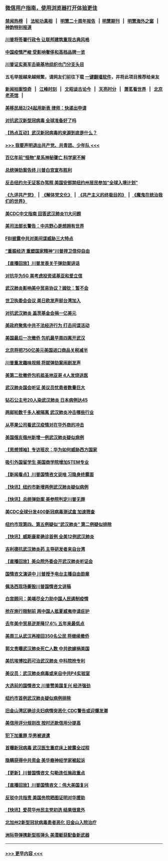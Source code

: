 ### [微信用户指南，使用浏览器打开体验更佳](https://github.com/gfw-breaker/banned-news1/blob/master/indexes/wechat-guide.md?t=0)
#### [禁闻热榜](热点新闻.md?t=0)  &nbsp;&nbsp;|&nbsp;&nbsp; [法轮功真相](https://github.com/gfw-breaker/truth/blob/master/README.md?t=0) &nbsp;&nbsp;|&nbsp;&nbsp; [明慧二十周年报告](https://github.com/gfw-breaker/mh-reports/blob/master/README.md?t=0) &nbsp;&nbsp;|&nbsp;&nbsp;[明慧期刊](https://github.com/gfw-breaker/mh-qikan) &nbsp;&nbsp;|&nbsp;&nbsp; [明慧海外之窗](https://github.com/gfw-breaker/mh-news/blob/master/README.md?t=0) &nbsp;&nbsp;|&nbsp;&nbsp; [神韵特别报道](https://github.com/gfw-breaker/mh-news/blob/master/shenyun.md?t=0)
#### [川普将签署行政令 让联邦建筑重现古典风格](../pages/nsc412/n11850654.md?t=02071333) 
#### [中国疫情严峻 受影响奢侈和高档品牌一览](../pages/nsc412/n11850319.md?t=02071333) 
#### [川普证实美军击毙基地组织也门分支头目](../pages/nsc412/n11850383.md?t=02071333) 
#### 五毛举报越来越频繁，请网友们前往下载 [一键翻墙软件](https://github.com/gfw-breaker/ssr-accounts)，并将此项目推荐给亲友
#### [新闻拍案惊奇](https://github.com/gfw-breaker/banned-news1/blob/master/pages/link4.md) &nbsp;&nbsp;|&nbsp;&nbsp; [江峰时刻](https://github.com/gfw-breaker/banned-news1/blob/master/pages/link4.md) &nbsp;&nbsp;|&nbsp;&nbsp; [文昭谈古论今](https://github.com/gfw-breaker/banned-news1/blob/master/pages/link4.md) &nbsp;&nbsp;|&nbsp;&nbsp; [天亮时分](https://github.com/gfw-breaker/banned-news1/blob/master/pages/link4.md) &nbsp;&nbsp;|&nbsp;&nbsp; [萧茗看世界](https://github.com/gfw-breaker/banned-news1/blob/master/pages/link4.md) &nbsp;&nbsp;|&nbsp;&nbsp; [北京老茶馆](https://github.com/gfw-breaker/banned-news1/blob/master/pages/link4.md) &nbsp;&nbsp;|&nbsp;&nbsp; 
#### [美移民局2/24起用新表 律师：快递出申请](../pages/nsc412/n11848220.md?t=02071333) 
#### [对抗武汉新型冠病毒 全球准备好了吗](../pages/nsc412/n11850142.md?t=02071333) 
#### [【热点互动】武汉新冠病毒的来源到底是什么？](../pages/nsc412/n11849749.md?t=02071333) 
#### [>>> 我要声明退出共产党、共青团、少年队 <<<](https://github.com/begood0513/goodnews/blob/master/quit/letter.md) 
#### [百亿年前“怪物”星系神秘骤亡 科学家不解](../pages/nsc412/n11849863.md?t=02071333) 
#### [总统弹劾案告终 川普白宫宣布胜利](../pages/nsc412/n11849985.md?t=02071333) 
#### [反击纽约允无证客办驾照  美国安部禁纽约州居民参加“全球入境计划”](../pages/nsc412/n11849828.md?t=02071333) 
#### [《九评共产党》](https://github.com/begood0513/9ping.md/blob/master/README.md) &nbsp;|&nbsp; [《解体党文化》](../../../../jtdwh.md/blob/master/README.md)  &nbsp;|&nbsp; [《共产主义的终极目的》](../../../../gczydzjmd.md/blob/master/README.md) &nbsp;|&nbsp; [《魔鬼在统治我们的世界》](../../../../mgztzwmdsj.md/blob/master/README.md) 
#### [美CDC中文指南 回答武汉肺炎11大问题](../pages/nsc412/n11849703.md?t=02071333) 
#### [美司法部长警告：中共野心是想拥有世界](../pages/nsc412/n11849769.md?t=02071333) 
#### [FBI披露中共对美间谍威胁三大特点](../pages/nsc412/n11849700.md?t=02071333) 
#### [“重振经济 重塑国家精神”川普捍卫信仰自由](../pages/nsc412/n11849641.md?t=02071333) 
#### [【直播回放】川普发表关于弹劾案讲话](../pages/nsc412/n11849472.md?t=02071333) 
#### [对抗华为5G 美考虑投资诺基亚和爱立信](../pages/nsc412/n11849510.md?t=02071333) 
#### [武汉肺炎影响美中贸易协议？姆钦：暂不会](../pages/nsc412/n11849497.md?t=02071333) 
#### [世卫执委会会议 美日欧发声挺台湾加入](../pages/nsc412/n11849433.md?t=02071333) 
#### [对抗武汉肺炎 盖茨基金会捐一亿美元](../pages/nsc412/n11848953.md?t=02071333) 
#### [美政府聚焦中共不法经济行为 打击间谍活动](../pages/nsc412/n11849322.md?t=02071333) 
#### [美国最后一次撤侨 包机最早周四离开武汉](../pages/nsc412/n11849395.md?t=02071333) 
#### [北京将把750亿美元美国进口商品关税减半](../pages/nsc412/n11848896.md?t=02071333) 
#### [川普重发趣味视频 将就弹劾案闹剧发声](../pages/nsc412/n11848715.md?t=02071333) 
#### [美第二批撤侨包机抵圣地亚哥 4人发烧送医](../pages/nsc412/n11847923.md?t=02071333) 
#### [武汉肺炎国会听证 美议员忧患者数量巨大](../pages/nsc412/n11844851.md?t=02071333) 
#### [钻石公主号20人染武汉肺炎 日本病例达45](../pages/nsc412/n11847823.md?t=02071333) 
#### [两邮轮数千多人被隔离 武汉肺炎冲击哪些行业](../pages/nsc412/n11847456.md?t=02071333) 
#### [从苹果公司看武汉疫情对在华外商的冲击](../pages/nsc412/n11847586.md?t=02071333) 
#### [美国俄亥俄州新增一例武汉肺炎疑似病例](../pages/nsc412/n11847714.md?t=02071333) 
#### [【思想领袖】专访班农：华为如何威胁西方国家](../pages/nsc412/n11847306.md?t=02071333) 
#### [吸引外国留学生 美国商学院增加STEM专业](../pages/nsc412/n11847417.md?t=02071333) 
#### [【新闻看点】川普国情咨文说啥 习隐身终露面](../pages/nsc412/n11847016.md?t=02071333) 
#### [【快讯】纽约市新增两例武汉肺炎疑似病例](../pages/nsc412/n11847250.md?t=02071333) 
#### [【快讯】总统弹劾案 美参院判定川普无罪](../pages/nsc412/n11847316.md?t=02071333) 
#### [美CDC全球分发400新冠病毒测试盒 加速筛查](../pages/nsc412/n11847260.md?t=02071333) 
#### [纽约市现第四、第五例疑似“武汉肺炎”   第二例疑似排除](../pages/nsc412/n11847332.md?t=02071333) 
#### [【快讯】威斯康星确诊首例 全美12例武汉肺炎](../pages/nsc412/n11847162.md?t=02071333) 
#### [吉利德抗武汉肺炎药 主导研发者来自台湾](../pages/nsc412/n11847064.md?t=02071333) 
#### [【直播回放】美众院外委会开武汉肺炎听证会](../pages/nsc412/n11846727.md?t=02071333) 
#### [国情咨文演讲中 川普授予电台主播自由勋章](../pages/nsc412/n11846815.md?t=02071333) 
#### [佩洛西现场撕毁川普国情咨文讲稿](../pages/nsc412/n11846724.md?t=02071333) 
#### [白宫顾问：美竭尽全力助中国人民遏制疫情](../pages/nsc412/n11846756.md?t=02071333) 
#### [抢在旅行限制前 两中国人抵夏威夷申请庇护](../pages/nsc412/n11846866.md?t=02071333) 
#### [去年美中贸易逆差降17.6% 五年来最低点](../pages/nsc412/n11846755.md?t=02071333) 
#### [美周三从武汉再接回350名公民 将继续撤侨](../pages/nsc412/n11846705.md?t=02071333) 
#### [郭文贵曝武汉肺炎死亡人数 中共欲嫁祸美国](../pages/nsc412/n11846240.md?t=02071333) 
#### [美抗埃博拉药可治武汉肺炎 中科院抢专利](../pages/nsc412/n11846409.md?t=02071333) 
#### [美议员：武汉肺炎病毒或来自中共P4实验室](../pages/nsc412/n11846043.md?t=02071333) 
#### [大选前的国情咨文 川普赞美国复兴 经济强劲](../pages/nsc412/n11845526.md?t=02071333) 
#### [纽约市首例武汉肺炎疑似病例排除](../pages/nsc412/n11844989.md?t=02071333) 
#### [旧金山湾区确诊夫妇病情突恶化 CDC警告或迎爆发潮](../pages/nsc412/n11845730.md?t=02071333) 
#### [美信用评分规则改  按时还款信用分提高](../pages/nsc412/n11845488.md?t=02071333) 
#### [犯下加重罪 华男被速遣](../pages/nsc412/n11845476.md?t=02071333) 
#### [首曝新冠病毒 武汉医生重症床上披露全过程](../pages/nsc412/n11845150.md?t=02071333) 
#### [隐瞒获得中共资金 美华裔神经学家被起诉](../pages/nsc412/n11844879.md?t=02071333) 
#### [【更新】川普国情咨文 勾勒连任施政重点](../pages/nsc412/n11845223.md?t=02071333) 
#### [【直播回放】川普国情咨文：伟大美国复兴](../pages/nsc412/n11842079.md?t=02071333) 
#### [反驳中共指责 美国务院晒图证明对华援助](../pages/nsc412/n11844859.md?t=02071333) 
#### [【快讯】爱荷华州民主党初选 结果很意外](../pages/nsc412/n11844878.md?t=02071333) 
#### [北加州2新型冠状病毒患者恶化 旧金山入院治疗](../pages/nsc412/n11844842.md?t=02071333) 
#### [洲际导弹携新型核弹头 美潜艇获配备新武器](../pages/nsc412/n11844680.md?t=02071333) 

----
#### [ >>> 更早内容 <<< ](../indexes/nsc412-earlier.md)
